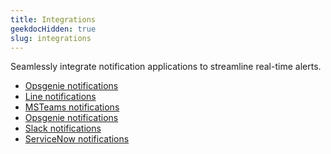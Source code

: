 ```yaml
---
title: Integrations
geekdocHidden: true
slug: integrations
---
```

Seamlessly integrate notification applications to streamline real-time alerts.

* <a href="/modules/alerts/integrations/opsgenie">Opsgenie notifications</a>
* <a href="/modules/alerts/integrations/line">Line notifications</a>
* <a href="/modules/alerts/integrations/msteams">MSTeams notifications</a>
* <a href="/modules/alerts/integrations/opsgenie">Opsgenie notifications</a>
* <a href="/modules/alerts/integrations/slack">Slack notifications</a>
* <a href="/modules/alerts/integrations/servicenow">ServiceNow notifications</a>
